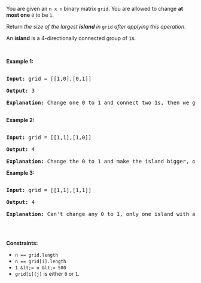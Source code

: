 You are given an `` n x n `` binary matrix `` grid ``. You are allowed to change __at most one__ `` 0 `` to be `` 1 ``.

Return _the size of the largest __island__ in_ `` grid `` _after applying this operation_.

An __island__ is a 4-directionally connected group of `` 1 ``s.

&nbsp;

__Example 1:__

<pre>
<strong>Input:</strong> grid = [[1,0],[0,1]]
<strong>Output:</strong> 3
<strong>Explanation:</strong> Change one 0 to 1 and connect two 1s, then we get an island with area = 3.
</pre>

__Example 2:__

<pre>
<strong>Input:</strong> grid = [[1,1],[1,0]]
<strong>Output:</strong> 4
<strong>Explanation: </strong>Change the 0 to 1 and make the island bigger, only one island with area = 4.</pre>

__Example 3:__

<pre>
<strong>Input:</strong> grid = [[1,1],[1,1]]
<strong>Output:</strong> 4
<strong>Explanation:</strong> Can't change any 0 to 1, only one island with area = 4.
</pre>

&nbsp;

__Constraints:__

*   `` n == grid.length ``
*   `` n == grid[i].length ``
*   `` 1 &lt;= n &lt;= 500 ``
*   `` grid[i][j] `` is either `` 0 `` or `` 1 ``.